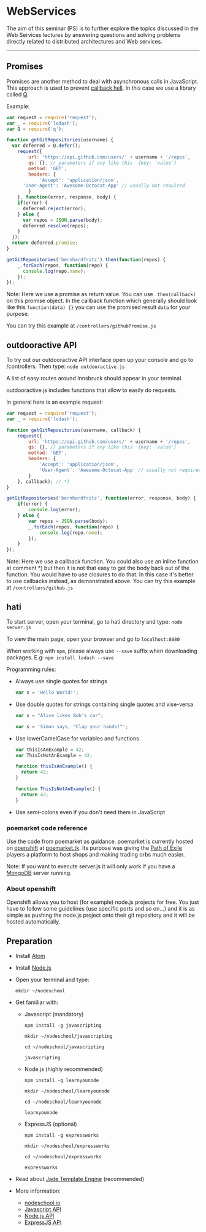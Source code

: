# WebServices
The aim of this seminar (PS) is to further explore the topics discussed in the Web Services lectures by answering questions and solving problems directly related to distributed architectures and Web services.

----
## Promises
Promises are another method to deal with asynchronous calls in JavaScript. This approach is used to prevent [callback hell](http://callbackhell.com/). In this case we use a library called [Q](https://github.com/kriskowal/q).

Example:

```javascript
var request = require('request');
var _ = require('lodash');
var Q = require('q');

function getGitRepositories(username) {
  var deferred = Q.defer();
	request({
		url: 'https://api.github.com/users/' + username + '/repos',
		qs: {}, // parameters if any like this  {key: 'value'}
		method: 'GET',
		headers: {
			'Accept': 'application/json',
      'User-Agent': 'Awesome-Octocat-App' // usually not required
		}
	}, function(error, response, body) {
    if(error) {
      deferred.reject(error);
    } else {
      var repos = JSON.parse(body);
      deferred.resolve(repos);
    }
  });
  return deferred.promise;
}

getGitRepositories('bernhardfritz').then(function(repos) {
    _.forEach(repos, function(repo) {
      console.log(repo.name);
    });
});
```
Note: Here we use a promise as return value. You can use `.then(callback)` on this promise object. In the callback function which generally should look like this `function(data) {}` you can use the promised result `data` for your purpose.

You can try this example at `/controllers/githubPromise.js`


## outdooractive API
To try out our outdooractive API interface open up your console and go to /controllers. Then type: `node outdooractive.js`

A list of easy routes around Innsbruck should appear in your terminal.

outdooractive.js includes functions that allow to easily do requests.

In general here is an example request:

```javascript
var request = require('request');
var _ = require('lodash');

function getGitRepositories(username, callback) {
	request({
		url: 'https://api.github.com/users/' + username + '/repos',
		qs: {}, // parameters if any like this  {key: 'value'}
		method: 'GET',
		headers: {
			'Accept': 'application/json',
			'User-Agent': 'Awesome-Octocat-App' // usually not required
		}
	}, callback); // *)
}

getGitRepositories('bernhardfritz', function(error, response, body) {
	if(error) {
		console.log(error);
	} else {
		var repos = JSON.parse(body);
		_.forEach(repos, function(repo) {
			console.log(repo.name);
		});
	}
});
```
Note: Here we use a callback function. You could also use an inline function at comment *) but then it is not that easy to get the body back out of the function. You would have to use closures to do that. In this case it's better to use callbacks instead, as demonstrated above. You can try this example at `/controllers/github.js`


## hati
To start server, open your terminal, go to hati directory and type: `node server.js`

To view the main page, open your browser and go to `localhost:8080`

When working with `npm`, please always use `--save` suffix when downloading packages. E.g: `npm install lodash --save`

Programming rules:
- Always use single quotes for strings

  ```javascript
  var s = 'Hello World!';
  ```
- Use double quotes for strings containing single quotes and vise-versa

  ```javascript
  var s = "Alice likes Bob's car";
  ```

  ```javascript
  var s = 'Simon says, "Clap your hands!"';
  ```
- Use lowerCamelCase for variables and functions

  ```javascript
  var thisIsAnExample = 42;
  var ThisIsNotAnExample = 42;

  function thisIsAnExample() {
  	return 42;
  }

  function ThisIsNotAnExample() {
  	return 42;
  }
    ```
- Use semi-colons even if you don't need them in JavaScript

### poemarket code reference
Use the code from poemarket as guidance. poemarket is currently hosted on [openshift](https://www.openshift.com/) at [poemarket.tk](http://poemarket.tk/). Its purpose was giving the [Path of Exile](http://www.pathofexile.com/) players a platform to host shops and making trading orbs much easier.

Note: If you want to execute server.js it will only work if you have a [MongoDB](https://www.mongodb.org/) server running.

### About openshift
Openshift allows you to host (for example) node.js projects for free. You just have to follow some guidelines (use specific ports and so on...) and it is as simple as pushing the node.js project onto their git repository and it will be hosted automatically.

## Preparation
- Install [Atom](https://atom.io)
- Install [Node.js](https://nodejs.org/en/)
- Open your terminal and type:

  `mkdir ~/nodeschool`
- Get familiar with:
  - Javascript (mandatory)

    `npm install -g javascripting`

    `mkdir ~/nodeschool/javascripting`

    `cd ~/nodeschool/javascripting`

    `javascripting`
  - Node.js (highly recommended)

    `npm install -g learnyounode`

    `mkdir ~/nodeschool/learnyounode`

    `cd ~/nodeschool/learnyounode`

    `learnyounode`
  - ExpressJS (optional)

    `npm install -g expressworks`

    `mkdir ~/nodeschool/expressworks`

    `cd ~/nodeschool/expressworks`

    `expressworks`
- Read about [Jade Template Engine](http://jade-lang.com/) (recommended)

- More information:
    - [nodeschool.io](http://nodeschool.io/)
    - [Javascript API]( https://developer.mozilla.org/en-US/docs/Web/JavaScript/Reference)
    - [Node.js API](https://nodejs.org/api/)
    - [ExpressJS API](http://expressjs.com/api.html)
